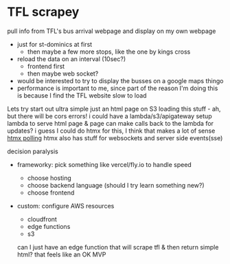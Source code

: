 # TFL scrapey

pull info from TFL's bus arrival webpage and display on my own webpage
- just for st-dominics at first
  - then maybe a few more stops, like the one by kings cross
- reload the data on an interval (10sec?)
  - frontend first
  - then maybe web socket?
- would be interested to try to display the busses on a google maps thingo
- performance is important to me, since part of the reason I'm doing this is because I find the TFL website slow to load

Lets try start out ultra simple
just an html page on S3 loading this stuff - ah, but there will be cors errors!
i could have a lambda/s3/apigateway setup
lambda to serve html page & page can make calls back to the lambda for updates?
i guess I could do htmx for this, I think that makes a lot of sense
[htmx polling](https://htmx.org/attributes/hx-trigger/#polling)
htmx also has stuff for websockets and server side events(sse)

decision paralysis
- frameworky: pick something like vercel/fly.io to handle speed
  - choose hosting
  - choose backend language (should I try learn something new?)
  - choose frontend
- custom: configure AWS resources
  - cloudfront
  - edge functions
  - s3


  can I just have an edge function that will scrape tfl & then return simple html?
  that feels like an OK MVP